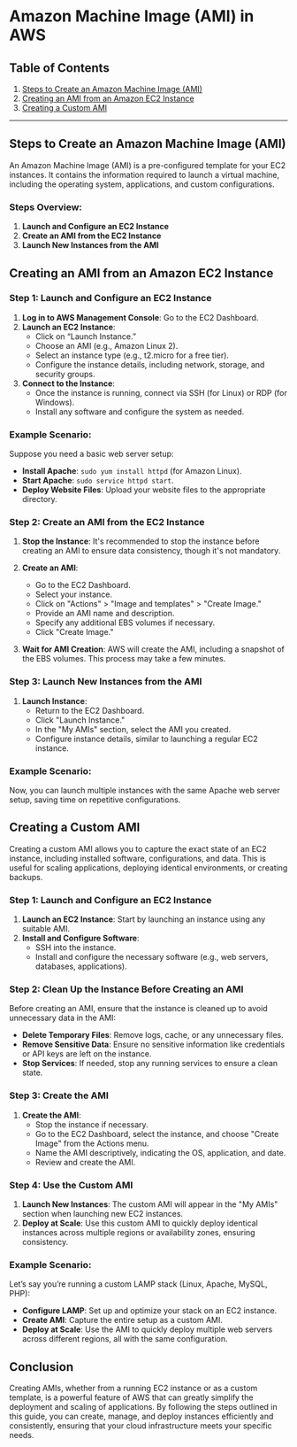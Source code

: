 # Amazon Machine Image (AMI) in AWS

## Table of Contents
1. [Steps to Create an Amazon Machine Image (AMI)](#steps-to-create-an-amazon-machine-image-ami)
2. [Creating an AMI from an Amazon EC2 Instance](#creating-an-ami-from-an-amazon-ec2-instance)
3. [Creating a Custom AMI](#creating-a-custom-ami)

---

## Steps to Create an Amazon Machine Image (AMI)

An Amazon Machine Image (AMI) is a pre-configured template for your EC2 instances. It contains the information required to launch a virtual machine, including the operating system, applications, and custom configurations.

### Steps Overview:
1. **Launch and Configure an EC2 Instance**
2. **Create an AMI from the EC2 Instance**
3. **Launch New Instances from the AMI**

## Creating an AMI from an Amazon EC2 Instance

### Step 1: Launch and Configure an EC2 Instance

1. **Log in to AWS Management Console**: Go to the EC2 Dashboard.
2. **Launch an EC2 Instance**:
   - Click on “Launch Instance.”
   - Choose an AMI (e.g., Amazon Linux 2).
   - Select an instance type (e.g., t2.micro for a free tier).
   - Configure the instance details, including network, storage, and security groups.
3. **Connect to the Instance**:
   - Once the instance is running, connect via SSH (for Linux) or RDP (for Windows).
   - Install any software and configure the system as needed.

### Example Scenario:
Suppose you need a basic web server setup:
- **Install Apache**: `sudo yum install httpd` (for Amazon Linux).
- **Start Apache**: `sudo service httpd start`.
- **Deploy Website Files**: Upload your website files to the appropriate directory.

### Step 2: Create an AMI from the EC2 Instance

1. **Stop the Instance**: It's recommended to stop the instance before creating an AMI to ensure data consistency, though it's not mandatory.
2. **Create an AMI**:
   - Go to the EC2 Dashboard.
   - Select your instance.
   - Click on "Actions" > "Image and templates" > "Create Image."
   - Provide an AMI name and description.
   - Specify any additional EBS volumes if necessary.
   - Click "Create Image."

3. **Wait for AMI Creation**: AWS will create the AMI, including a snapshot of the EBS volumes. This process may take a few minutes.

### Step 3: Launch New Instances from the AMI

1. **Launch Instance**:
   - Return to the EC2 Dashboard.
   - Click "Launch Instance."
   - In the "My AMIs" section, select the AMI you created.
   - Configure instance details, similar to launching a regular EC2 instance.

### Example Scenario:
Now, you can launch multiple instances with the same Apache web server setup, saving time on repetitive configurations.

## Creating a Custom AMI

Creating a custom AMI allows you to capture the exact state of an EC2 instance, including installed software, configurations, and data. This is useful for scaling applications, deploying identical environments, or creating backups.

### Step 1: Launch and Configure an EC2 Instance

1. **Launch an EC2 Instance**: Start by launching an instance using any suitable AMI.
2. **Install and Configure Software**:
   - SSH into the instance.
   - Install and configure the necessary software (e.g., web servers, databases, applications).

### Step 2: Clean Up the Instance Before Creating an AMI

Before creating an AMI, ensure that the instance is cleaned up to avoid unnecessary data in the AMI:
- **Delete Temporary Files**: Remove logs, cache, or any unnecessary files.
- **Remove Sensitive Data**: Ensure no sensitive information like credentials or API keys are left on the instance.
- **Stop Services**: If needed, stop any running services to ensure a clean state.

### Step 3: Create the AMI

1. **Create the AMI**:
   - Stop the instance if necessary.
   - Go to the EC2 Dashboard, select the instance, and choose "Create Image" from the Actions menu.
   - Name the AMI descriptively, indicating the OS, application, and date.
   - Review and create the AMI.

### Step 4: Use the Custom AMI

1. **Launch New Instances**: The custom AMI will appear in the "My AMIs" section when launching new EC2 instances.
2. **Deploy at Scale**: Use this custom AMI to quickly deploy identical instances across multiple regions or availability zones, ensuring consistency.

### Example Scenario:
Let’s say you’re running a custom LAMP stack (Linux, Apache, MySQL, PHP):
- **Configure LAMP**: Set up and optimize your stack on an EC2 instance.
- **Create AMI**: Capture the entire setup as a custom AMI.
- **Deploy at Scale**: Use the AMI to quickly deploy multiple web servers across different regions, all with the same configuration.

## Conclusion

Creating AMIs, whether from a running EC2 instance or as a custom template, is a powerful feature of AWS that can greatly simplify the deployment and scaling of applications. By following the steps outlined in this guide, you can create, manage, and deploy instances efficiently and consistently, ensuring that your cloud infrastructure meets your specific needs.